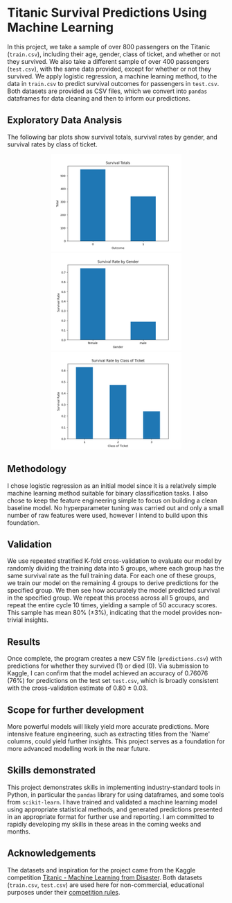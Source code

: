 # Titanic Survival Predictions Using Machine Learning

In this project, we take a sample of over 800 passengers on the Titanic (`train.csv`), including their age, gender, class of ticket, and whether or not they survived. We also take a different sample of over 400 passengers (`test.csv`), with the same data provided, except for whether or not they survived. We apply logistic regression, a machine learning method, to the data in `train.csv` to predict survival outcomes for passengers in `test.csv`. Both datasets are provided as CSV files, which we convert into `pandas` dataframes for data cleaning and then to inform our predictions.

## Exploratory Data Analysis

The following bar plots show survival totals, survival rates by gender, and survival rates by class of ticket.

<p align="center">
    <img src="figures/survival_totals.png" alt="Survival Totals" width="300"/>
    <img src="figures/survival_by_gender.png" alt="Survival Rate by Gender" width="300"/>
    <img src="figures/survival_by_class.png" alt="Survival Rate by Class of Ticket" width="300"/>
</p>

## Methodology

I chose logistic regression as an initial model since it is a relatively simple machine learning method suitable for binary classification tasks. I also chose to keep the feature engineering simple to focus on building a clean baseline model. No hyperparameter tuning was carried out and only a small number of raw features were used, however I intend to build upon this foundation.

## Validation

We use repeated stratified K-fold cross-validation to evaluate our model by randomly dividing the training data into 5 groups, where each group has the same survival rate as the full training data. For each one of these groups, we train our model on the remaining 4 groups to derive predictions for the specified group. We then see how accurately the model predicted survival in the specified group. We repeat this process across all 5 groups, and repeat the entire cycle 10 times, yielding a sample of 50 accuracy scores. This sample has mean 80% (±3%), indicating that the model provides non-trivial insights. 

## Results

Once complete, the program creates a new CSV file (`predictions.csv`) with predictions for whether they survived (1) or died (0). Via submission to Kaggle, I can confirm that the model achieved an accuracy of 0.76076 (76%) for predictions on the test set `test.csv`, which is broadly consistent with the cross-validation estimate of 0.80 ± 0.03. 

## Scope for further development

More powerful models will likely yield more accurate predictions. More intensive feature engineering, such as extracting titles from the 'Name' columns, could yield further insights. This project serves as a foundation for more advanced modelling work in the near future. 

## Skills demonstrated 

This project demonstrates skills in implementing industry-standard tools in Python, in particular the `pandas` library for using dataframes, and some tools from `scikit-learn`. I have trained and validated a machine learning model using appropriate statistical methods, and generated predictions presented in an appropriate format for further use and reporting. I am committed to rapidly developing my skills in these areas in the coming weeks and months.

## Acknowledgements

The datasets and inspiration for the project came from the Kaggle competition [Titanic - Machine Learning from Disaster](https://www.kaggle.com/competitions/titanic). Both datasets (`train.csv`, `test.csv`) are used here for non-commercial, educational purposes under their [competition rules](https://www.kaggle.com/competitions/titanic/rules#7-competition-data).
